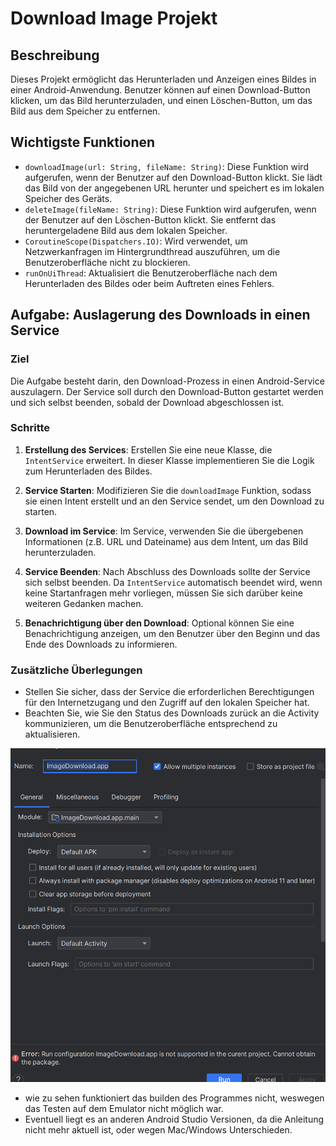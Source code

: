 # Download Image Projekt

## Beschreibung
Dieses Projekt ermöglicht das Herunterladen und Anzeigen eines Bildes in einer Android-Anwendung. Benutzer können auf einen Download-Button klicken, um das Bild herunterzuladen, und einen Löschen-Button, um das Bild aus dem Speicher zu entfernen.

## Wichtigste Funktionen

- `downloadImage(url: String, fileName: String)`: Diese Funktion wird aufgerufen, wenn der Benutzer auf den Download-Button klickt. Sie lädt das Bild von der angegebenen URL herunter und speichert es im lokalen Speicher des Geräts.
- `deleteImage(fileName: String)`: Diese Funktion wird aufgerufen, wenn der Benutzer auf den Löschen-Button klickt. Sie entfernt das heruntergeladene Bild aus dem lokalen Speicher.
- `CoroutineScope(Dispatchers.IO)`: Wird verwendet, um Netzwerkanfragen im Hintergrundthread auszuführen, um die Benutzeroberfläche nicht zu blockieren.
- `runOnUiThread`: Aktualisiert die Benutzeroberfläche nach dem Herunterladen des Bildes oder beim Auftreten eines Fehlers.

## Aufgabe: Auslagerung des Downloads in einen Service

### Ziel
Die Aufgabe besteht darin, den Download-Prozess in einen Android-Service auszulagern. Der Service soll durch den Download-Button gestartet werden und sich selbst beenden, sobald der Download abgeschlossen ist.

### Schritte

1. **Erstellung des Services**: Erstellen Sie eine neue Klasse, die `IntentService` erweitert. In dieser Klasse implementieren Sie die Logik zum Herunterladen des Bildes.

2. **Service Starten**: Modifizieren Sie die `downloadImage` Funktion, sodass sie einen Intent erstellt und an den Service sendet, um den Download zu starten.

3. **Download im Service**: Im Service, verwenden Sie die übergebenen Informationen (z.B. URL und Dateiname) aus dem Intent, um das Bild herunterzuladen.

4. **Service Beenden**: Nach Abschluss des Downloads sollte der Service sich selbst beenden. Da `IntentService` automatisch beendet wird, wenn keine Startanfragen mehr vorliegen, müssen Sie sich darüber keine weiteren Gedanken machen.

5. **Benachrichtigung über den Download**: Optional können Sie eine Benachrichtigung anzeigen, um den Benutzer über den Beginn und das Ende des Downloads zu informieren.

### Zusätzliche Überlegungen

- Stellen Sie sicher, dass der Service die erforderlichen Berechtigungen für den Internetzugang und den Zugriff auf den lokalen Speicher hat.
- Beachten Sie, wie Sie den Status des Downloads zurück an die Activity kommunizieren, um die Benutzeroberfläche entsprechend zu aktualisieren.


![img.png](img.png)
 - wie zu sehen funktioniert das builden des Programmes nicht, weswegen das Testen auf dem Emulator nicht möglich war.
 - Eventuell liegt es an anderen Android Studio Versionen, da die Anleitung nicht mehr aktuell ist, oder wegen Mac/Windows Unterschieden.